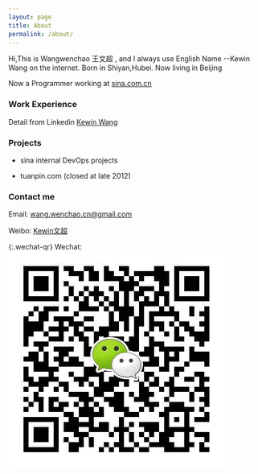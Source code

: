 ```yaml
---
layout: page
title: About
permalink: /about/
---
```


Hi,This is  Wangwenchao 王文超 , and I always use English Name --Kewin Wang on the internet.
Born in Shiyan,Hubei. Now living in Beijing

Now  a Programmer working at [sina.com.cn](http://sina.com.cn)

### Work Experience

Detail from Linkedin [ Kewin Wang ](https://www.linkedin.com/profile/view?id=108191127)

### Projects 
- sina internal DevOps projects
  
- tuanpin.com (closed at late 2012)

### Contact me

Email: [wang.wenchao.cn@gmail.com](mailto:wang.wenchao.cn@gmail.com)

Weibo: [Kewin文超](http://weibo.com/kewinwangcn)

{:.wechat-qr}
Wechat: ![wechat-qr](https://raw.githubusercontent.com/WangWenchao/wangwenchao.github.io/master/images/Wechat-QR.png)
